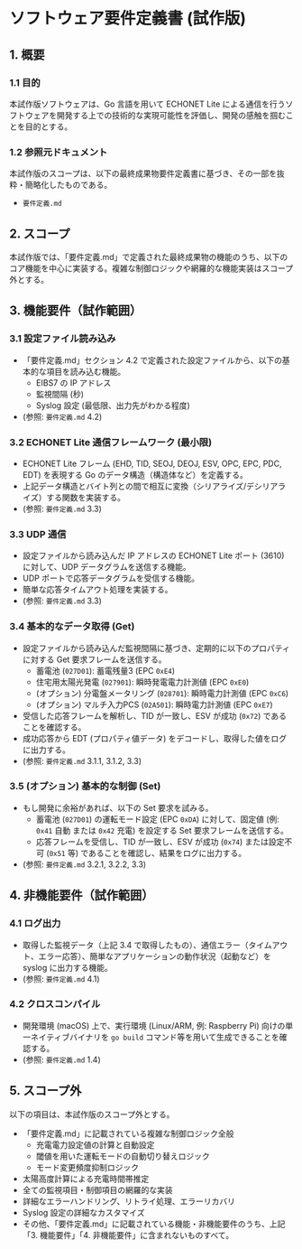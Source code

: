 # ソフトウェア要件定義書 (試作版)

## 1. 概要

### 1.1 目的
本試作版ソフトウェアは、Go 言語を用いて ECHONET Lite による通信を行うソフトウェアを開発する上での技術的な実現可能性を評価し、開発の感触を掴むことを目的とする。

### 1.2 参照元ドキュメント
本試作版のスコープは、以下の最終成果物要件定義書に基づき、その一部を抜粋・簡略化したものである。
- `要件定義.md`

## 2. スコープ
本試作版では、「要件定義.md」で定義された最終成果物の機能のうち、以下のコア機能を中心に実装する。複雑な制御ロジックや網羅的な機能実装はスコープ外とする。

## 3. 機能要件（試作範囲）

### 3.1 設定ファイル読み込み
- 「要件定義.md」セクション 4.2 で定義された設定ファイルから、以下の基本的な項目を読み込む機能。
  - EIBS7 の IP アドレス
  - 監視間隔 (秒)
  - Syslog 設定 (最低限、出力先がわかる程度)
- (参照: `要件定義.md` 4.2)

### 3.2 ECHONET Lite 通信フレームワーク (最小限)
- ECHONET Lite フレーム (EHD, TID, SEOJ, DEOJ, ESV, OPC, EPC, PDC, EDT) を表現する Go のデータ構造（構造体など）を定義する。
- 上記データ構造とバイト列との間で相互に変換（シリアライズ/デシリアライズ）する関数を実装する。
- (参照: `要件定義.md` 3.3)

### 3.3 UDP 通信
- 設定ファイルから読み込んだ IP アドレスの ECHONET Lite ポート (3610) に対して、UDP データグラムを送信する機能。
- UDP ポートで応答データグラムを受信する機能。
- 簡単な応答タイムアウト処理を実装する。
- (参照: `要件定義.md` 3.3)

### 3.4 基本的なデータ取得 (Get)
- 設定ファイルから読み込んだ監視間隔に基づき、定期的に以下のプロパティに対する Get 要求フレームを送信する。
  - 蓄電池 (`027D01`): 蓄電残量3 (EPC `0xE4`)
  - 住宅用太陽光発電 (`027901`): 瞬時発電電力計測値 (EPC `0xE0`)
  - (オプション) 分電盤メータリング (`028701`): 瞬時電力計測値 (EPC `0xC6`)
  - (オプション) マルチ入力PCS (`02A501`): 瞬時電力計測値 (EPC `0xE7`)
- 受信した応答フレームを解析し、TID が一致し、ESV が成功 (`0x72`) であることを確認する。
- 成功応答から EDT (プロパティ値データ) をデコードし、取得した値をログに出力する。
- (参照: `要件定義.md` 3.1.1, 3.1.2, 3.3)

### 3.5 (オプション) 基本的な制御 (Set)
- もし開発に余裕があれば、以下の Set 要求を試みる。
  - 蓄電池 (`027D01`) の運転モード設定 (EPC `0xDA`) に対して、固定値 (例: `0x41` 自動 または `0x42` 充電) を設定する Set 要求フレームを送信する。
  - 応答フレームを受信し、TID が一致し、ESV が成功 (`0x74`) または設定不可 (`0x51` 等) であることを確認し、結果をログに出力する。
- (参照: `要件定義.md` 3.2.1, 3.2.2, 3.3)

## 4. 非機能要件（試作範囲）

### 4.1 ログ出力
- 取得した監視データ（上記 3.4 で取得したもの）、通信エラー（タイムアウト、エラー応答）、簡単なアプリケーションの動作状況（起動など）を syslog に出力する機能。
- (参照: `要件定義.md` 4.1)

### 4.2 クロスコンパイル
- 開発環境 (macOS) 上で、実行環境 (Linux/ARM, 例: Raspberry Pi) 向けの単一ネイティブバイナリを `go build` コマンド等を用いて生成できることを確認する。
- (参照: `要件定義.md` 1.4)

## 5. スコープ外
以下の項目は、本試作版のスコープ外とする。

- 「要件定義.md」に記載されている複雑な制御ロジック全般
  - 充電電力設定値の計算と自動設定
  - 閾値を用いた運転モードの自動切り替えロジック
  - モード変更頻度抑制ロジック
- 太陽高度計算による充電時間帯推定
- 全ての監視項目・制御項目の網羅的な実装
- 詳細なエラーハンドリング、リトライ処理、エラーリカバリ
- Syslog 設定の詳細なカスタマイズ
- その他、「要件定義.md」に記載されている機能・非機能要件のうち、上記「3. 機能要件」「4. 非機能要件」に含まれないものすべて。